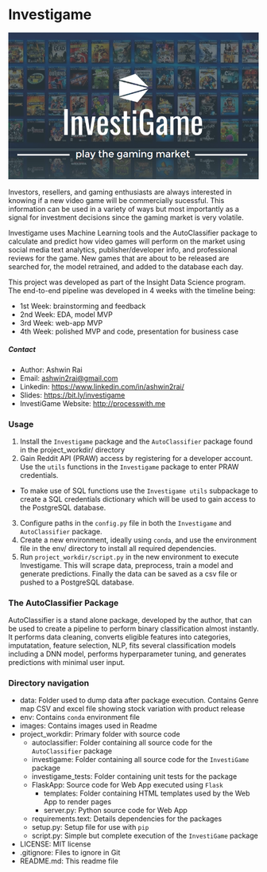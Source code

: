 # Investigame

![Investigame Logo](/images/logo.png)

Investors, resellers, and gaming enthusiasts are always interested in knowing if a new video game will be commercially sucessful. This information can be used in a variety of ways but most importantly as a signal for investment decisions since the gaming market is very volatile.

Investigame uses Machine Learning tools and the AutoClassifier package to calculate and predict how video games will perform on the market using social media text analytics, publisher/developer info, and professional reviews for the game. New games that are about to be released are searched for, the model retrained, and added to the database each day.

This project was developed as part of the Insight Data Science program. The end-to-end pipeline was developed in 4 weeks with the timeline being:
- 1st Week: brainstorming and feedback
- 2nd Week: EDA, model MVP
- 3rd Week: web-app MVP
- 4th Week: polished MVP and code, presentation for business case

##### Contact
- Author: Ashwin Rai
- Email: ashwin2rai@gmail.com
- Linkedin: https://www.linkedin.com/in/ashwin2rai/
- Slides: https://bit.ly/investigame
- InvestiGame Website: http://processwith.me

### Usage

1. Install the `Investigame` package and the `AutoClassifier` package found in the project_workdir/ directory
2. Gain Reddit API (PRAW) access by registering for a developer account. Use the `utils` functions in the `Investigame` package to enter PRAW credentials. 
- To make use of SQL functions use the `Investigame utils` subpackage to create a SQL credentials dictionary which will be used to gain access to the PostgreSQL database.
3. Configure paths in the `config.py` file in both the `Investigame` and `AutoClassifier` package. 
4. Create a new environment, ideally using `conda`, and use the environment file in the env/ directory to install all required dependencies.
5. Run `project_workdir/script.py` in the new environment to execute Investigame. This will scrape data, preprocess, train a model and generate predictions. Finally the data can be saved as a csv file or pushed to a PostgreSQL database.

### The AutoClassifier Package

AutoClassifier is a stand alone package, developed by the author, that can be used to create a pipeline to perform binary classification almost instantly. It performs data cleaning, converts eligible features into categories, imputatation, feature selection, NLP, fits several classification models including a DNN model, performs hyperparameter tuning, and generates predictions with minimal user input.

### Directory navigation

- data: Folder used to dump data after package execution. Contains Genre map CSV and excel file showing stock variation with product release
- env: Contains `conda` environment file
- images: Contains images used in Readme
- project_workdir: Primary folder with source code
  - autoclassifier: Folder containing all source code for the `AutoClassifier` package
  - investigame: Folder containing all source code for the `InvestiGame` package
  - investigame_tests: Folder containing unit tests for the package
  - FlaskApp: Source code for Web App executed using `Flask`
    - templates: Folder containing HTML templates used by the Web App to render pages
    - server.py: Python source code for Web App
  - requirements.text: Details dependencies for the packages
  - setup.py: Setup file for use with `pip`
  - script.py: Simple but complete execution of the `InvestiGame` package
- LICENSE: MIT license
- .gitignore: Files to ignore in Git
- README.md: This readme file
    






